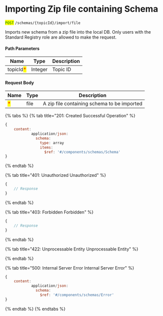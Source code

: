# Importing Zip file containing Schema

<mark style="color:green;">`POST`</mark> `/schemas/{topicId}/import/file`

Imports new schema from a zip file into the local DB. Only users with the Standard Registry role are allowed to make the request.

#### Path Parameters

| Name                                      | Type    | Description |
| ----------------------------------------- | ------- | ----------- |
| topicId<mark style="color:red;">\*</mark> | Integer | Topic ID    |

#### Request Body

| Name                               | Type | Description                                 |
| ---------------------------------- | ---- | ------------------------------------------- |
| <mark style="color:red;">\*</mark> | file | A zip file containing schema to be imported |

{% tabs %}
{% tab title="201: Created Successful Operation" %}
```javascript
{
    content:
            application/json:
              schema:
                type: array
                items:
                  $ref: '#/components/schemas/Schema'
}
```
{% endtab %}

{% tab title="401: Unauthorized Unauthorized" %}
```javascript
{
    // Response
}
```
{% endtab %}

{% tab title="403: Forbidden Forbidden" %}
```javascript
{
    // Response
}
```
{% endtab %}

{% tab title="422: Unprocessable Entity Unprocessable Entity" %}

{% endtab %}

{% tab title="500: Internal Server Error Internal Server Error" %}
```javascript
{
    content:
            application/json:
              schema:
                $ref: '#/components/schemas/Error'
}
```
{% endtab %}
{% endtabs %}
